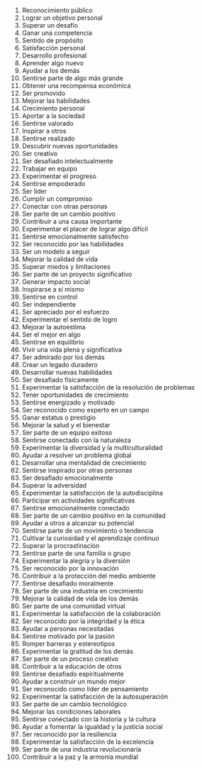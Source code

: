 1. Reconocimiento público
2. Lograr un objetivo personal
3. Superar un desafío
4. Ganar una competencia
5. Sentido de propósito
6. Satisfacción personal
7. Desarrollo profesional
8. Aprender algo nuevo
9. Ayudar a los demás
10. Sentirse parte de algo más grande
11. Obtener una recompensa económica
12. Ser promovido
13. Mejorar las habilidades
14. Crecimiento personal
15. Aportar a la sociedad
16. Sentirse valorado
17. Inspirar a otros
18. Sentirse realizado
19. Descubrir nuevas oportunidades
20. Ser creativo
21. Ser desafiado intelectualmente
22. Trabajar en equipo
23. Experimentar el progreso
24. Sentirse empoderado
25. Ser líder
26. Cumplir un compromiso
27. Conectar con otras personas
28. Ser parte de un cambio positivo
29. Contribuir a una causa importante
30. Experimentar el placer de lograr algo difícil
31. Sentirse emocionalmente satisfecho
32. Ser reconocido por las habilidades
33. Ser un modelo a seguir
34. Mejorar la calidad de vida
35. Superar miedos y limitaciones
36. Ser parte de un proyecto significativo
37. Generar impacto social
38. Inspirarse a sí mismo
39. Sentirse en control
40. Ser independiente
41. Ser apreciado por el esfuerzo
42. Experimentar el sentido de logro
43. Mejorar la autoestima
44. Ser el mejor en algo
45. Sentirse en equilibrio
46. Vivir una vida plena y significativa
47. Ser admirado por los demás
48. Crear un legado duradero
49. Desarrollar nuevas habilidades
50. Ser desafiado físicamente
51. Experimentar la satisfacción de la resolución de problemas
52. Tener oportunidades de crecimiento
53. Sentirse energizado y motivado
54. Ser reconocido como experto en un campo
55. Ganar estatus o prestigio
56. Mejorar la salud y el bienestar
57. Ser parte de un equipo exitoso
58. Sentirse conectado con la naturaleza
59. Experimentar la diversidad y la multiculturalidad
60. Ayudar a resolver un problema global
61. Desarrollar una mentalidad de crecimiento
62. Sentirse inspirado por otras personas
63. Ser desafiado emocionalmente
64. Superar la adversidad
65. Experimentar la satisfacción de la autodisciplina
66. Participar en actividades significativas
67. Sentirse emocionalmente conectado
68. Ser parte de un cambio positivo en la comunidad
69. Ayudar a otros a alcanzar su potencial
70. Sentirse parte de un movimiento o tendencia
71. Cultivar la curiosidad y el aprendizaje continuo
72. Superar la procrastinación
73. Sentirse parte de una familia o grupo
74. Experimentar la alegría y la diversión
75. Ser reconocido por la innovación
76. Contribuir a la protección del medio ambiente
77. Sentirse desafiado moralmente
78. Ser parte de una industria en crecimiento
79. Mejorar la calidad de vida de los demás
80. Ser parte de una comunidad virtual
81. Experimentar la satisfacción de la colaboración
82. Ser reconocido por la integridad y la ética
83. Ayudar a personas necesitadas
84. Sentirse motivado por la pasión
85. Romper barreras y estereotipos
86. Experimentar la gratitud de los demás
87. Ser parte de un proceso creativo
88. Contribuir a la educación de otros
89. Sentirse desafiado espiritualmente
90. Ayudar a construir un mundo mejor
91. Ser reconocido como líder de pensamiento
92. Experimentar la satisfacción de la autosuperación
93. Ser parte de un cambio tecnológico
94. Mejorar las condiciones laborales
95. Sentirse conectado con la historia y la cultura
96. Ayudar a fomentar la igualdad y la justicia social
97. Ser reconocido por la resiliencia
98. Experimentar la satisfacción de la excelencia
99. Ser parte de una industria revolucionaria
100. Contribuir a la paz y la armonía mundial
